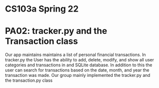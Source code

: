 # CS103a Spring 22

# PA02: tracker.py and the Transaction class

Our app maintains maintains a list of personal financial transactions. In tracker.py the User has the ability to add, delete, modify, and show all user categories and transactions in and SQLite database. In addition to this the user can search for transactions based on the date, month, and year the transaction was made. Our group mainly implemented the tracker.py and the transaction.py class






